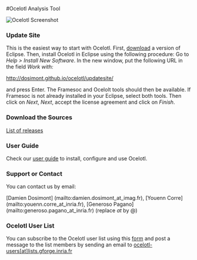 #Ocelotl Analysis Tool

![Ocelotl Screenshot](http://dosimont.github.io/ocelotl/images/screenshots/ocelotl_spatiotemporal.png)

### Update Site

This is the easiest way to start with Ocelotl.
First, [download](https://www.eclipse.org/) a version of Eclipse.
Then, install Ocelotl in Eclipse using the following procedure: Go to _Help > Install New Software_. In the new window, put the following URL in the field _Work with:_ 

http://dosimont.github.io/ocelotl/updatesite/

and press Enter. The Framesoc and Ocelolt tools should then be available. If Framesoc is not already installed in your Eclipse, select both tools. Then click on _Next_, _Next_, accept the license agreement and click on _Finish_.

### Download the Sources
[List of releases](https://github.com/dosimont/ocelotl/releases)

### User Guide
Check our [user guide](https://github.com/dosimont/ocelotl/wiki/User-Guide) to install, configure and use Ocelotl.

### Support or Contact
You can contact us by email:

[Damien Dosimont] (mailto:damien.dosimont_at_imag.fr),
[Youenn Corre] (mailto:youenn.corre_at_inria.fr),
[Generoso Pagano] (mailto:generoso.pagano_at_inria.fr) (replace _at_ by @)

### Ocelotl User List
You can subscribe to the Ocelotl user list using this [form](http://lists.gforge.inria.fr/cgi-bin/mailman/listinfo/ocelotl-users)
and post a message to the list members by sending an email to
[ocelotl-users[at]lists.gforge.inria.fr](mailto:ocelotl-users[at]lists.gforge.inria.fr)
